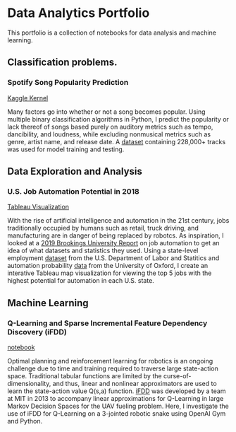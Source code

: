 # Data Analytics Portfolio 
This portfolio is a collection of notebooks for data analysis and machine learning. 

## Classification problems.

### Spotify Song Popularity Prediction 
[Kaggle Kernel](https://www.kaggle.com/huanntran100/spotify-song-popularity-prediction)

Many factors go into whether or not a song becomes popular. Using multiple binary classification algorithms in Python, I predict the popularity or lack thereof of songs based purely on auditory metrics such as tempo, dancibility, and loudness, while excluding nonmusical metrics such as genre, artist name, and release date. A [dataset](https://www.kaggle.com/zaheenhamidani/ultimate-spotify-tracks-db) containing 228,000+ tracks was used for model training and testing. 

## Data Exploration and Analysis 

### U.S. Job Automation Potential in 2018
[Tableau Visualization](https://public.tableau.com/profile/steven.tran1579#!/vizhome/AutomationPotentialintheUnitedStates2018/AutomationPotential2018)

With the rise of artificial intelligence and automation in the 21st century, jobs traditionally occupied by humans such as retail, truck driving, and manufacturing are in danger of being replaced by robotcs. As inspiration, I looked at a [2019 Brookings University Report](https://www.brookings.edu/research/automation-and-artificial-intelligence-how-machines-affect-people-and-places/) on job automation to get an idea of what datasets and statistics they used. Using a state-level employment [dataset](https://www.bls.gov/oes/current/oes_nat.htm) from the U.S. Department of Labor and Statitics and automation probability [data](https://data.world/wnedds/occupations-by-state-and-likelihood-of-automation) from the University of Oxford, I create an interative Tableau map visualization for viewing the top 5 jobs with the highest potential for automation in each U.S. state. 

## Machine Learning

### Q-Learning and Sparse Incremental Feature Dependency Discovery (iFDD)
[notebook](https://nbviewer.jupyter.org/github/huanntran100/Learning-RL/blob/master/Bioengineering%20Senior%20Design/Q-Learning%20and%20Sparse%20iFDD%20on%20Swimmer-v1%20Write-Up.ipynb) 

Optimal planning and reinforcement learning for robotics is an ongoing challenge due to time and training required to traverse large state-action space. Traditional tabular functions are limited by the curse-of-dimensionality, and thus, linear and nonlinear approximators are used to learn the state-action value Q(s,a) function. [iFDD](http://people.csail.mit.edu/agf/Homepage/Research/Entries/2011/12/13_Incremental_Feature_Dependency_Discovery.html) was developed by a team at MIT in 2013 to accompany linear approximations for Q-Learning in large Markov Decision Spaces for the UAV fueling problem. Here, I investigate the use of iFDD for Q-Learning on a 3-jointed robotic snake using OpenAI Gym and Python. 
